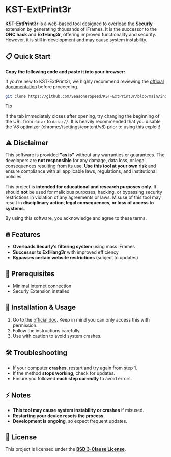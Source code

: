 # KST-ExtPrint3r  

**KST-ExtPrint3r** is a web-based tool designed to overload the **Securly** extension by generating thousands of iFrames. It is the successor to the **ONC hack** and **ExtHang3r**, offering improved functionality and security. However, it is still in development and may cause system instability.  

## 📋 Quick Start
**Copy the following code and paste it into your browser:**

If you’re new to KST-ExtPrint3r, we highly recommend reviewing the [official documentation](https://docs.google.com/document/d/1ipVEwMWMlYIlroB21wu47xszCbj1pBZvbY36DERwTZw/edit?tab=t.0#heading=h.5pzggul5btg7) before proceeding.

```bash
git clone https://github.com/SeasonerSpeed/KST-ExtPrint3r/blob/main/index.html
```
> [!TIP]
> If the tab immediately closes after opening, try changing the beginning of the URL from `data:` to `data://`.
> It is heavily recommended that you disable the V8 optimizer (chrome://settings/content/v8) prior to using this exploit!

## ⚠️ Disclaimer  
This software is provided **"as is"** without any warranties or guarantees. The developers are **not responsible** for any damage, data loss, or legal consequences resulting from its use. **Use this tool at your own risk** and ensure compliance with all applicable laws, regulations, and institutional policies.  

This project is **intended for educational and research purposes only**. It should **not** be used for malicious purposes, hacking, or bypassing security restrictions in violation of any agreements or laws. Misuse of this tool may result in **disciplinary action, legal consequences, or loss of access to systems**.  

By using this software, you acknowledge and agree to these terms.  

## 🔥 Features  
- **Overloads Securly’s filtering system** using mass iFrames  
- **Successor to ExtHang3r** with improved efficiency  
- **Bypasses certain website restrictions** (subject to updates)  

## 🚀 Prerequisites  
- Minimal internet connection  
- Securly Extension installed  

## 📖 Installation & Usage  
1. Go to the [official doc](https://docs.google.com/document/d/1ipVEwMWMlYIlroB21wu47xszCbj1pBZvbY36DERwTZw/edit?tab=t.0#heading=h.5pzggul5btg7). Keep in mind you can only access this with permission.
2. Follow the instructions carefully.  
3. Use with caution to avoid system crashes.  

## 🛠 Troubleshooting  
- If your computer **crashes**, restart and try again from step 1.  
- If the method **stops working**, check for updates.  
- Ensure you followed **each step correctly** to avoid errors.  

## ⚡ Notes  
- **This tool may cause system instability or crashes** if misused.  
- **Restarting your device resets the process.**  
- **Development is ongoing**, so expect frequent updates.  

## 📜 License  
This project is licensed under the **[BSD 3-Clause License](https://github.com/SeasonerSpeed/KST-ExtPrint3r/blob/main/License)**.

##
